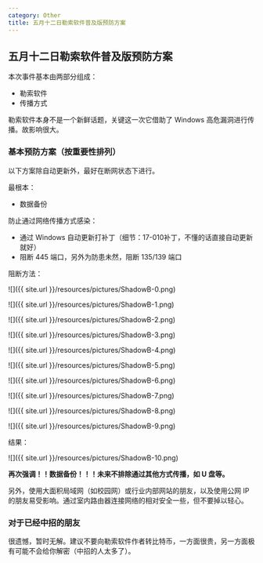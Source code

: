 ```yaml
---
category: Other
title: 五月十二日勒索软件普及版预防方案
---
```


## 五月十二日勒索软件普及版预防方案

本次事件基本由两部分组成：

- 勒索软件
- 传播方式

勒索软件本身不是一个新鲜话题，关键这一次它借助了 Windows 高危漏洞进行传播。故影响很大。

### 基本预防方案（按重要性排列）

以下方案除自动更新外，最好在断网状态下进行。

最根本：

- 数据备份

防止通过网络传播方式感染：

- 通过 Windows 自动更新打补丁（细节：17-010补丁，不懂的话直接自动更新就好）
- 阻断 445 端口，另外为防患未然，阻断 135/139 端口

阻断方法：

![]({{ site.url }}/resources/pictures/ShadowB-0.png)

![]({{ site.url }}/resources/pictures/ShadowB-1.png)

![]({{ site.url }}/resources/pictures/ShadowB-2.png)

![]({{ site.url }}/resources/pictures/ShadowB-3.png)

![]({{ site.url }}/resources/pictures/ShadowB-4.png)

![]({{ site.url }}/resources/pictures/ShadowB-5.png)

![]({{ site.url }}/resources/pictures/ShadowB-6.png)

![]({{ site.url }}/resources/pictures/ShadowB-7.png)

![]({{ site.url }}/resources/pictures/ShadowB-8.png)

![]({{ site.url }}/resources/pictures/ShadowB-9.png)

结果：

![]({{ site.url }}/resources/pictures/ShadowB-10.png)

**再次强调！！数据备份！！！未来不排除通过其他方式传播，如 U 盘等。**

另外，使用大面积局域网（如校园网）或行业内部网站的朋友，以及使用公网 IP 的朋友易受影响。通过室内路由器连接网络的相对安全一些，但不要掉以轻心。

### 对于已经中招的朋友

很遗憾，暂时无解。建议不要向勒索软件作者转比特币，一方面很贵，另一方面极有可能不会给你解密（中招的人太多了）。